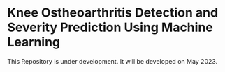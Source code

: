 # Knee Ostheoarthritis Detection and Severity Prediction Using Machine Learning
This Repository is under development. It will be developed on May 2023.


